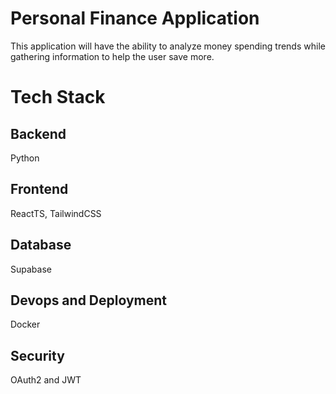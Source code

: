 # Personal Finance Application
This application will have the ability to analyze money spending trends
while gathering information to help the user save more.

# Tech Stack
## Backend
Python

## Frontend
ReactTS, TailwindCSS

## Database
Supabase

## Devops and Deployment
Docker

## Security
OAuth2 and JWT

